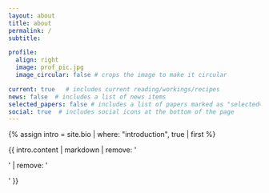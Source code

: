 ```yaml
---
layout: about
title: about
permalink: /
subtitle:

profile:
  align: right
  image: prof_pic.jpg
  image_circular: false # crops the image to make it circular

current: true   # includes current reading/workings/recipes 
news: false  # includes a list of news items
selected_papers: false # includes a list of papers marked as "selected={true}"
social: true  # includes social icons at the bottom of the page
---
```


{% assign intro = site.bio | where: "introduction", true | first %}

{{ intro.content | markdown | remove: '<p>' | remove: '</p>' }}